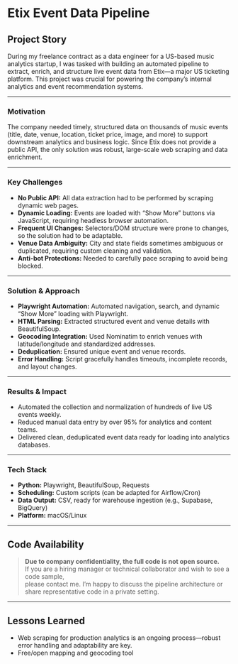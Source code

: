 # Etix Event Data Pipeline

## Project Story

During my freelance contract as a data engineer for a US-based music analytics startup, I was tasked with building an automated pipeline to extract, enrich, and structure live event data from Etix—a major US ticketing platform. This project was crucial for powering the company’s internal analytics and event recommendation systems.

---

### Motivation

The company needed timely, structured data on thousands of music events (title, date, venue, location, ticket price, image, and more) to support downstream analytics and business logic. Since Etix does not provide a public API, the only solution was robust, large-scale web scraping and data enrichment.

---

### Key Challenges

- **No Public API:** All data extraction had to be performed by scraping dynamic web pages.
- **Dynamic Loading:** Events are loaded with “Show More” buttons via JavaScript, requiring headless browser automation.
- **Frequent UI Changes:** Selectors/DOM structure were prone to changes, so the solution had to be adaptable.
- **Venue Data Ambiguity:** City and state fields sometimes ambiguous or duplicated, requiring custom cleaning and validation.
- **Anti-bot Protections:** Needed to carefully pace scraping to avoid being blocked.

---

### Solution & Approach

- **Playwright Automation:** Automated navigation, search, and dynamic “Show More” loading with Playwright.
- **HTML Parsing:** Extracted structured event and venue details with BeautifulSoup.
- **Geocoding Integration:** Used Nominatim to enrich venues with latitude/longitude and standardized addresses.
- **Deduplication:** Ensured unique event and venue records.
- **Error Handling:** Script gracefully handles timeouts, incomplete records, and layout changes.

---

### Results & Impact

- Automated the collection and normalization of hundreds of live US events weekly.
- Reduced manual data entry by over 95% for analytics and content teams.
- Delivered clean, deduplicated event data ready for loading into analytics databases.

---

### Tech Stack

- **Python:** Playwright, BeautifulSoup, Requests
- **Scheduling:** Custom scripts (can be adapted for Airflow/Cron)
- **Data Output:** CSV, ready for warehouse ingestion (e.g., Supabase, BigQuery)
- **Platform:** macOS/Linux

---

## Code Availability

> **Due to company confidentiality, the full code is not open source.**  
> If you are a hiring manager or technical collaborator and wish to see a code sample,  
> please contact me. I’m happy to discuss the pipeline architecture or share representative code in a private setting.

---

## Lessons Learned

- Web scraping for production analytics is an ongoing process—robust error handling and adaptability are key.
- Free/open mapping and geocoding tool
